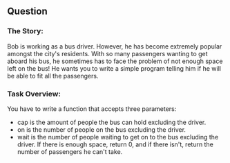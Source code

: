 ## Question

### The Story:
Bob is working as a bus driver. However, he has become extremely popular amongst the city's residents. With so many passengers wanting to get aboard his bus, he sometimes has to face the problem of not enough space left on the bus! He wants you to write a simple program telling him if he will be able to fit all the passengers.

### Task Overview:
You have to write a function that accepts three parameters:

- cap is the amount of people the bus can hold excluding the driver.
- on is the number of people on the bus excluding the driver.
- wait is the number of people waiting to get on to the bus excluding the driver.
If there is enough space, return 0, and if there isn't, return the number of passengers he can't take.